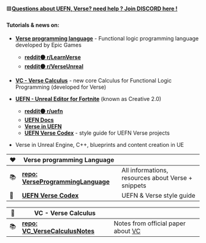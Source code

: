 🟪[**Questions about UEFN, Verse? need help ? Join DISCORD here !**](discord.gg/bKEgXTqSCc)
#### Tutorials & news on:
* **[Verse programming language](https://simon.peytonjones.org/assets/pdfs/haskell-exchange-22.pdf)** - Functional logic programming language developed by Epic Games
   * **[reddit🟠 r/LearnVerse](https://reddit.com/r/LearnVerse)**
   * **[reddit🟠 r/VerseUnreal](https://reddit.com/r/VerseUnreal)**

 * **[VC - Verse Calculus](https://simon.peytonjones.org/assets/pdfs/verse-March23.pdf)** - new core Calculus for Functional Logic Programming (developed for Verse)
* **[UEFN - Unreal Editor for Fortnite](https://store.epicgames.com/en-US/p/fortnite--uefn)** (known as Creative 2.0)
   * **[reddit🟠 r/uefn](https://reddit.com/r/uefn)**
   * **[UEFN Docs](https://dev.epicgames.com/documentation/en-us/uefn/unreal-editor-for-fortnite-documentation)**
   * **[Verse in UEFN](https://dev.epicgames.com/documentation/en-us/uefn/verse-language-reference)**
   * **[UEFN Verse Codex](https://github.com/UnrealVerseGuru/VerseProgrammingLanguage/blob/main/UEFN%20Verse/UEFN_VerseCodex.md)** - style guide for UEFN Verse projects
*  Verse in Unreal Engine, C++, blueprints and content creation in UE

|❤|Verse programming Language||
|--------|---------------------------|-----------|
|📚|**[repo: VerseProgrammingLanguage](https://github.com/UnrealVerseGuru/VerseProgrammingLanguage)**| All informations, resources about Verse + snippets |
|📖|**[UEFN Verse Codex](https://github.com/UnrealVerseGuru/VerseProgrammingLanguage/blob/main/UEFN%20Verse/UEFN_VerseCodex.md)**| UEFN & Verse style guide |


|💜|VC - Verse Calculus||
|--------|---------------------------|-----------|
|📚|**[repo: VC_VerseCalculusNotes](https://github.com/UnrealVerseGuru/VC_VerseCalculus)**| Notes from official paper about [VC](https://simon.peytonjones.org/assets/pdfs/verse-March23.pdf) |
